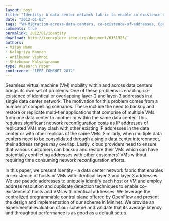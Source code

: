 ```yaml
---
layout: post
title: "Identity: A data center network fabric to enable co-existence of identical addresses"
date: "2012-01-03"
tags: "VM-Migration-across-data-centers, co-existence-of-addresses, OpenFlow, Multi-tenancy, SDN"
comments: true
permalink: 2012/01/identity
download: http://ieeexplore.ieee.org/document/6151323/
authors:
- Vijay Mann
- Kalapriya Kannan
- Anilkumar Vishnoi
- Shivkumar Kalyanaraman
type: Research Paper
conference: "IEEE COMSNET 2012"
---
```


Seamless virtual machine (VM) mobility within and across data centers brings its own set of problems. One of these problems is enabling co-existence of identical or overlapping layer-2 and layer-3 addresses in a single data center network. The motivation for this problem comes from a number of compelling scenarios. These include the need to backup and restore or replicate multi-tier applications that comprise of multiple VMs from one data center to another or within the same data center. This requires significant network reconfiguration costs as IP addresses of replicated VMs may clash with other existing IP addresses in the data center or with other replicas of the same VMs. Similarly, when multiple data centers need to be consolidated through a single data center interconnect, their address ranges may overlap. Lastly, cloud providers need to ensure that various customers can backup and restore their VMs which can have potentially conflicting addresses with other customers' VMs without requiring time consuming network reconfiguration efforts.

In this paper, we present Identity - a data center network fabric that enables co-existence of hosts or VMs with identical layer 2 and layer 3 addresses. We use pseudo addresses to uniquely identify each host or VM and employ address resolution and duplicate detection techniques to enable co-existence of hosts and VMs with identical addresses. We leverage the centralized programmable control plane offered by OpenFlow and present the design and implementation of our scheme in Mininet. We provide an experimental evaluation of our scheme and validate that its average latency and throughput performance is as good as a default setup.
